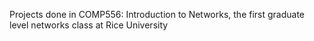 Projects done in COMP556: Introduction to Networks, the first graduate level networks class at Rice University
